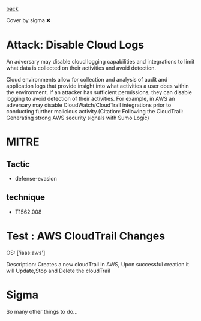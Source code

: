 [back](../index.md)

Cover by sigma :x: 

# Attack: Disable Cloud Logs

 An adversary may disable cloud logging capabilities and integrations to limit what data is collected on their activities and avoid detection. 

Cloud environments allow for collection and analysis of audit and application logs that provide insight into what activities a user does within the environment. If an attacker has sufficient permissions, they can disable logging to avoid detection of their activities. For example, in AWS an adversary may disable CloudWatch/CloudTrail integrations prior to conducting further malicious activity.(Citation: Following the CloudTrail: Generating strong AWS security signals with Sumo Logic)

# MITRE
## Tactic
  - defense-evasion

## technique
  - T1562.008

# Test : AWS CloudTrail Changes

OS: ['iaas:aws']

Description: Creates a new cloudTrail in AWS, Upon successful creation it will Update,Stop and Delete the cloudTrail


# Sigma

 So many other things to do...